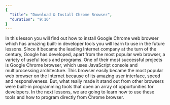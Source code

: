 ```yaml
---
{
  "title": "Download & Install Chrome Browser",
  "duration": "9:16"
}
---
```


In this lesson you will find out how to install Google Chrome web browser which has amazing built-in developer tools you will learn to use in the future lessons. Since it became the leading Internet company at the turn of the century, Google has developed, apart from the most popular web browser, a variety of useful tools and programs. One of their most successful projects is Google Chrome browser, which uses JavaScript console and multiprocessing architecture. This browser easily became the most popular web browser on the Internet because of its amazing user interface, speed and responsiveness. But, what really made it stand out from other browsers were built-in programming tools that open an array of opportunities for developers. In the next lessons, we are going to learn how to use these tools and how to program directly from Chrome browser.
